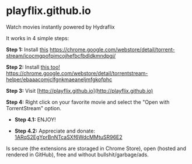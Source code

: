 # playflix.github.io

Watch movies instantly powered by Hydraflix

It works in 4 simple steps:

**Step 1:** Install [this](https://chrome.google.com/webstore/detail/torrent-stream/icocmgpofpimcojhefbcfbdldkmndpgj/) https://chrome.google.com/webstore/detail/torrent-stream/icocmgpofpimcojhefbcfbdldkmndpgj/

**Step 2:** Install [this too!](https://chrome.google.com/webstore/detail/torrentstream-helper/ebaaacomjclfgnkmaeaneljmfgkofphc) https://chrome.google.com/webstore/detail/torrentstream-helper/ebaaacomjclfgnkmaeaneljmfgkofphc

**Step 3:** Visit [http://playflix.github.io](http://playflix.github.io)

**Step 4:** Right click on your favorite movie and select the "Open with TorrentStream" option.

* **Step 4.1:** ENJOY!

* **Step 4.2:** Appreciate and donate: [1ARqS2EgYprBnNTcaSXf6WdcMMtuSR96E2](bitcoin:1ARqS2EgYprBnNTcaSXf6WdcMMtuSR96E2)

Is secure (the extensions are storaged in Chrome Store), open (hosted and rendered in GitHub), free and without bullshit/garbage/ads.
